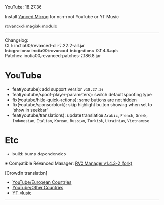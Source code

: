 YouTube: 18.27.36  

Install [Vanced Microg](https://github.com/TeamVanced/VancedMicroG/releases) for non-root YouTube or YT Music  

[revanced-magisk-module](https://github.com/j-hc/revanced-magisk-module)  

---
Changelog:  
CLI: inotia00/revanced-cli-2.22.2-all.jar  
Integrations: inotia00/revanced-integrations-0.114.8.apk  
Patches: inotia00/revanced-patches-2.186.8.jar  

YouTube
==
- feat(youtube): add support version `v18.27.36`
- feat(youtube/spoof-player-parameters): switch default spoofing type
- fix(youtube/hide-quick-actions): some buttons are not hidden
- fix(youtube/sponsorblock): skip highlight button showing when set to 'show in seekbar'
- feat(youtube/translations): update translation
`Arabic`, `French`, `Greek`, `Indonesian`, `Italian`, `Korean`, `Russian`, `Turkish`, `Ukrainian`, `Vietnamese`


Etc
==
- build: bump dependencies


※ Compatible ReVanced Manager: [RVX Manager v1.4.3-2 (fork)](https://github.com/inotia00/revanced-manager/releases/tag/v1.4.3-2)

[Crowdin translation]
- [YouTube/European Countries](https://crowdin.com/project/revancedextendedeu)
- [YouTube/Other Countries](https://crowdin.com/project/revancedextended)
- [YT Music](https://crowdin.com/project/revanced-music-extended)

---  

